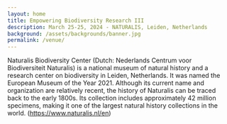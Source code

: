 ```yaml
---
layout: home
title: Empowering Biodiversity Research III
description: March 25-25, 2024 - NATURALIS, Leiden, Netherlands
background: /assets/backgrounds/banner.jpg
permalink: /venue/
---
```


Naturalis Biodiversity Center (Dutch: Nederlands Centrum voor Biodiversiteit Naturalis) is a national museum of natural history and a research center on biodiversity in Leiden, Netherlands.
It was named the European Museum of the Year 2021. Although its current name and organization are relatively recent, the history of Naturalis can be traced back to the early 1800s.
Its collection includes approximately 42 million specimens, making it one of the largest natural history collections in the world. (https://www.naturalis.nl/en)
